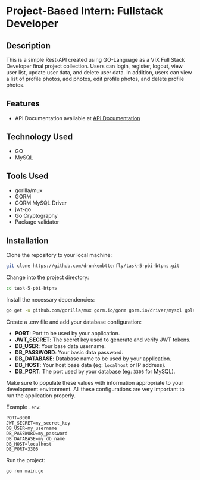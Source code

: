 # Project-Based Intern: Fullstack Developer

## Description
This is a simple Rest-API created using GO-Language as a VIX Full Stack Developer final project collection. Users can login, register, logout, view user list, update user data, and delete user data. In addition, users can view a list of profile photos, add photos, edit profile photos, and delete profile photos.

## Features
- API Documentation available at [API Documentation](/api-docs.md)

## Technology Used

- GO
- MySQL

## Tools Used
- gorilla/mux
- GORM
- GORM MySQL Driver
- jwt-go
- Go Cryptography
- Package validator

## Installation

Clone the repository to your local machine:

```bash
git clone https://github.com/drunkenbtterfly/task-5-pbi-btpns.git
```

Change into the project directory:

```bash
cd task-5-pbi-btpns
```

Install the necessary dependencies:

```bash
go get -u github.com/gorilla/mux gorm.io/gorm gorm.io/driver/mysql golang.org/x/crypto github.com/golang-jwt/jwt/v5 github.com/go-playground/validator/v10
```

Create a .env file and add your database configuration:
- **PORT**: Port to be used by your application.
- **JWT_SECRET**: The secret key used to generate and verify JWT tokens.
- **DB_USER**: Your base data username.
- **DB_PASSWORD**: Your basic data password.
- **DB_DATABASE**: Database name to be used by your application.
- **DB_HOST**: Your host base data (eg: `localhost` or IP address).
- **DB_PORT**: The port used by your database (eg: `3306` for MySQL).

Make sure to populate these values with information appropriate to your development environment. All these configurations are very important to run the application properly.

Example `.env`:

```env
PORT=3000
JWT_SECRET=my_secret_key
DB_USER=my_username
DB_PASSWORD=my_password
DB_DATABASE=my_db_name
DB_HOST=localhost
DB_PORT=3306
```

Run the project:

```bash
go run main.go
```
